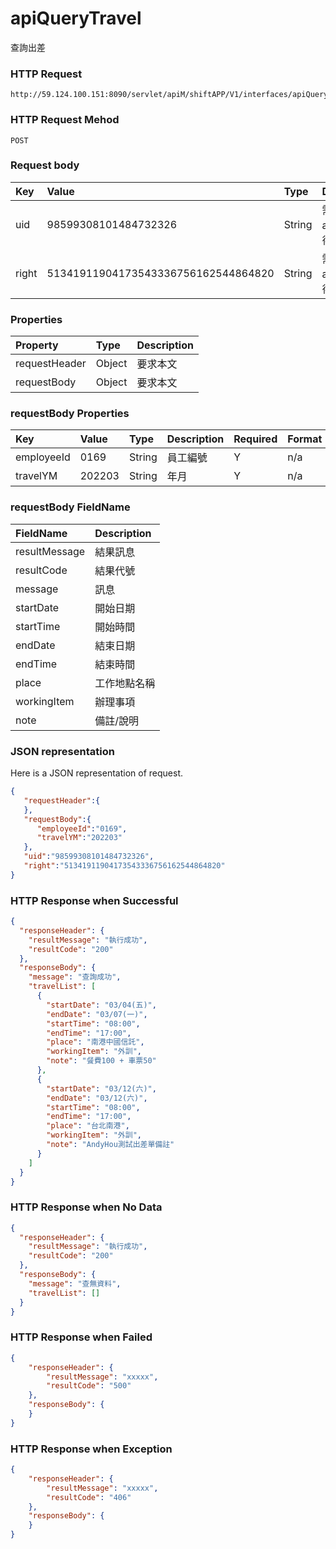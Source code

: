 # apiQueryTravel
查詢出差

### HTTP Request
```
http://59.124.100.151:8090/servlet/apiM/shiftAPP/V1/interfaces/apiQueryTravel
```

### HTTP Request Mehod
```
POST
```

### Request body
| Key | Value | Type | Description |
|:----------|:-------------|:-----|:------------|
| uid | 98599308101484732326 | String | 需透過apiLogin取得
| right | 51341911904173543336756162544864820 | String | 需透過apiLogin取得 |

### Properties
| Property | Type | Description |
|:---------|:-----|:------------|
| requestHeader | Object | 要求本文 |
| requestBody | Object | 要求本文 |

### requestBody Properties
| Key | Value | Type | Description | Required | Format |
|:----------|:-------------|:-----|:------------|:------------|:------------|
| employeeId | 0169 | String | 員工編號 | Y | n/a |
| travelYM | 202203 | String | 年月 | Y | n/a |

### requestBody FieldName
| FieldName | Description |
|:----------|:-------------|
| resultMessage | 結果訊息 |
| resultCode | 結果代號 |
| message | 訊息 |
| startDate | 開始日期 |
| startTime | 開始時間 |
| endDate | 結束日期 |
| endTime | 結束時間 |
| place | 	工作地點名稱 |
| workingItem | 辦理事項 |
| note | 備註/說明 |

### JSON representation
Here is a JSON representation of request.
```json
{
   "requestHeader":{
   },
   "requestBody":{
      "employeeId":"0169",
      "travelYM":"202203"
   },
   "uid":"98599308101484732326",
   "right":"51341911904173543336756162544864820"
}
```

### HTTP Response when Successful
```json
{
  "responseHeader": {
    "resultMessage": "執行成功",
    "resultCode": "200"
  },
  "responseBody": {
    "message": "查詢成功",
    "travelList": [
      {
        "startDate": "03/04(五)",
        "endDate": "03/07(一)",
        "startTime": "08:00",
        "endTime": "17:00",
        "place": "南港中國信託",
        "workingItem": "外訓",
        "note": "餐費100 + 車票50"
      },
      {
        "startDate": "03/12(六)",
        "endDate": "03/12(六)",
        "startTime": "08:00",
        "endTime": "17:00",
        "place": "台北南港",
        "workingItem": "外訓",
        "note": "AndyHou測試出差單備註"
      }
    ]
  }
}
```

### HTTP Response when No Data
```json
{
  "responseHeader": {
    "resultMessage": "執行成功",
    "resultCode": "200"
  },
  "responseBody": {
    "message": "查無資料",
    "travelList": []
  }
}
```

### HTTP Response when Failed
```json
{
    "responseHeader": {
        "resultMessage": "xxxxx",
        "resultCode": "500"
    },
    "responseBody": {
    }
}
```

### HTTP Response when Exception
```json
{
    "responseHeader": {
        "resultMessage": "xxxxx",
        "resultCode": "406"
    },
    "responseBody": {
    }
}
```
